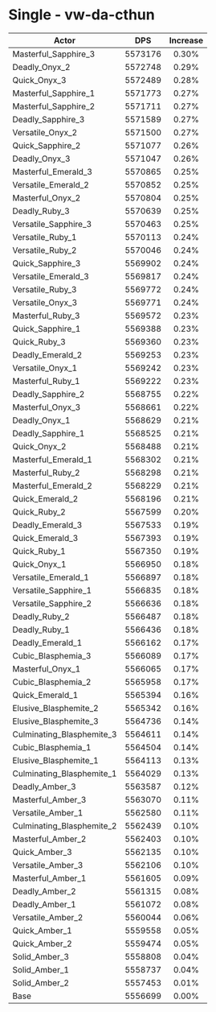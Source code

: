 # Single - vw-da-cthun
| Actor | DPS | Increase |
|---|:---:|:---:|
|Masterful_Sapphire_3|5573176|0.30%|
|Deadly_Onyx_2|5572748|0.29%|
|Quick_Onyx_3|5572489|0.28%|
|Masterful_Sapphire_1|5571773|0.27%|
|Masterful_Sapphire_2|5571711|0.27%|
|Deadly_Sapphire_3|5571589|0.27%|
|Versatile_Onyx_2|5571500|0.27%|
|Quick_Sapphire_2|5571077|0.26%|
|Deadly_Onyx_3|5571047|0.26%|
|Masterful_Emerald_3|5570865|0.25%|
|Versatile_Emerald_2|5570852|0.25%|
|Masterful_Onyx_2|5570804|0.25%|
|Deadly_Ruby_3|5570639|0.25%|
|Versatile_Sapphire_3|5570463|0.25%|
|Versatile_Ruby_1|5570113|0.24%|
|Versatile_Ruby_2|5570046|0.24%|
|Quick_Sapphire_3|5569902|0.24%|
|Versatile_Emerald_3|5569817|0.24%|
|Versatile_Ruby_3|5569772|0.24%|
|Versatile_Onyx_3|5569771|0.24%|
|Masterful_Ruby_3|5569572|0.23%|
|Quick_Sapphire_1|5569388|0.23%|
|Quick_Ruby_3|5569360|0.23%|
|Deadly_Emerald_2|5569253|0.23%|
|Versatile_Onyx_1|5569242|0.23%|
|Masterful_Ruby_1|5569222|0.23%|
|Deadly_Sapphire_2|5568755|0.22%|
|Masterful_Onyx_3|5568661|0.22%|
|Deadly_Onyx_1|5568629|0.21%|
|Deadly_Sapphire_1|5568525|0.21%|
|Quick_Onyx_2|5568488|0.21%|
|Masterful_Emerald_1|5568302|0.21%|
|Masterful_Ruby_2|5568298|0.21%|
|Masterful_Emerald_2|5568229|0.21%|
|Quick_Emerald_2|5568196|0.21%|
|Quick_Ruby_2|5567599|0.20%|
|Deadly_Emerald_3|5567533|0.19%|
|Quick_Emerald_3|5567393|0.19%|
|Quick_Ruby_1|5567350|0.19%|
|Quick_Onyx_1|5566950|0.18%|
|Versatile_Emerald_1|5566897|0.18%|
|Versatile_Sapphire_1|5566835|0.18%|
|Versatile_Sapphire_2|5566636|0.18%|
|Deadly_Ruby_2|5566487|0.18%|
|Deadly_Ruby_1|5566436|0.18%|
|Deadly_Emerald_1|5566162|0.17%|
|Cubic_Blasphemia_3|5566089|0.17%|
|Masterful_Onyx_1|5566065|0.17%|
|Cubic_Blasphemia_2|5565958|0.17%|
|Quick_Emerald_1|5565394|0.16%|
|Elusive_Blasphemite_2|5565342|0.16%|
|Elusive_Blasphemite_3|5564736|0.14%|
|Culminating_Blasphemite_3|5564611|0.14%|
|Cubic_Blasphemia_1|5564504|0.14%|
|Elusive_Blasphemite_1|5564113|0.13%|
|Culminating_Blasphemite_1|5564029|0.13%|
|Deadly_Amber_3|5563587|0.12%|
|Masterful_Amber_3|5563070|0.11%|
|Versatile_Amber_1|5562580|0.11%|
|Culminating_Blasphemite_2|5562439|0.10%|
|Masterful_Amber_2|5562403|0.10%|
|Quick_Amber_3|5562135|0.10%|
|Versatile_Amber_3|5562106|0.10%|
|Masterful_Amber_1|5561605|0.09%|
|Deadly_Amber_2|5561315|0.08%|
|Deadly_Amber_1|5561072|0.08%|
|Versatile_Amber_2|5560044|0.06%|
|Quick_Amber_1|5559558|0.05%|
|Quick_Amber_2|5559474|0.05%|
|Solid_Amber_3|5558808|0.04%|
|Solid_Amber_1|5558737|0.04%|
|Solid_Amber_2|5557453|0.01%|
|Base|5556699|0.00%|
